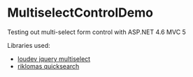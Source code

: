 # MultiselectControlDemo
Testing out multi-select form control with ASP.NET 4.6 MVC 5

Libraries used:
* [loudev jquery multiselect](https://github.com/lou/multi-select) 
* [riklomas quicksearch](https://github.com/riklomas/quicksearch)
